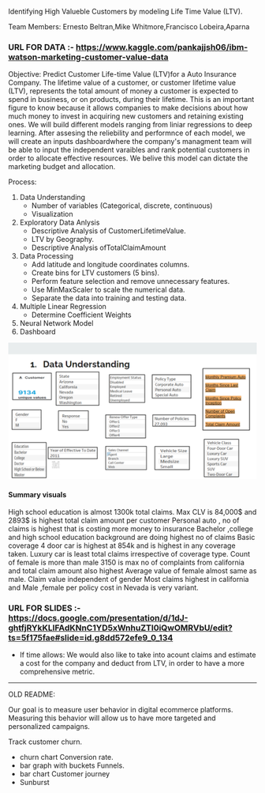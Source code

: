 
Identifying High Valueble Customers by modeling Life Time Value (LTV).

Team Members: Ernesto Beltran,Mike Whitmore,Francisco Lobeira,Aparna

### URL FOR DATA :- https://www.kaggle.com/pankajjsh06/ibm-watson-marketing-customer-value-data


Objective: 
Predict Customer Life-time Value (LTV)for a Auto Insurance Company.
The lifetime value of a customer, or customer lifetime value (LTV), represents the total amount of money a 
customer is expected to spend in business, or on products, during their lifetime. This is an important figure
to know because it allows companies to make decisions about how much money to invest in acquiring new customers 
and retaining existing ones. We will build different models ranging from liniar regressions to deep learning.
After assesing the reliebility and performnce of each model, we will create an inputs dashboardwhere the company's
 managment team will be able to input the independent varaibles and rank potential customers in order to 
allocate effective resources. We belive this model can dictate the marketing budget and allocation. 

Process: 
1. Data Understanding 
	- Number of variables (Categorical, discrete, continuous)
	- Visualization
2. Exploratory Data Anlysis
	- Descriptive Analysis of CustomerLifetimeValue.
	- LTV by Geography.
	- Descriptive Analysis ofTotalClaimAmount 
3. Data Processing
	- Add latitude and longitude coordinates columns.
	- Create bins for LTV customers (5 bins).
	- Perform feature selection and remove unnecessary features.
	- Use MinMaxScaler to scale the numerical data.
	- Separate the data into training and testing data.
4. Multiple Linear Regression
	- Determine Coefficient Weights
5. Neural Network Model
6. Dashboard




![](https://github.com/mwhitmore1/final-project/blob/aparna/TABLUEAIMAGES/dataundestanding.png)

#### Summary visuals


High school education is almost 1300k total claims.
Max CLV is 84,000$ and 2893$ is  highest total claim amount per customer
Personal auto , no of  claims is highest that is costing more money to insurance 
Bachelor ,college and high school  education background are doing highest no of claims
Basic coverage 4 door car is highest at 854k and is highest in any coverage taken.
Luxury car is least total claims irrespective of coverage type.
Count of female is more than male
3150 is max no of complaints from california and total claim amount also highest
Average value of female almost same as male. Claim value independent of gender 
Most claims highest in california and 
Male ,female per policy cost in Nevada is very variant.

### URL FOR SLIDES :- https://docs.google.com/presentation/d/1dJ-ghtfjRYkKLlFAdKNnC1YD5xWnhuZTl0iQwOMRVbU/edit?ts=5f175fae#slide=id.g8dd572efe9_0_134


* If time allows: We would also like to take into acount claims and estimate a cost for the company and deduct from LTV,
in order to have a more comprehensive metric.

------------------------------------------------------------------------------------------------------------------------------------------
OLD README:

Our goal is to measure user behavior in digital ecommerce platforms. Measuring this behavior will allow us to have more targeted and personalized campaigns. 

Track customer churn.
- churn chart
Conversion rate.
- bar graph with buckets
Funnels.
- bar chart
Customer journey
- Sunburst






